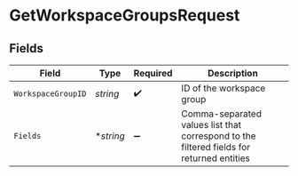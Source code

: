 # GetWorkspaceGroupsRequest


## Fields

| Field                                                                                    | Type                                                                                     | Required                                                                                 | Description                                                                              |
| ---------------------------------------------------------------------------------------- | ---------------------------------------------------------------------------------------- | ---------------------------------------------------------------------------------------- | ---------------------------------------------------------------------------------------- |
| `WorkspaceGroupID`                                                                       | *string*                                                                                 | :heavy_check_mark:                                                                       | ID of the workspace group                                                                |
| `Fields`                                                                                 | **string*                                                                                | :heavy_minus_sign:                                                                       | Comma-separated values list that correspond to the filtered fields for returned entities |